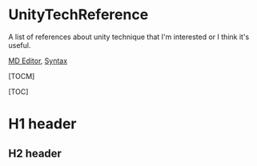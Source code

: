 # UnityTechReference
A list of references about unity technique that I'm interested or I think it's useful.

[MD Editor](https://dillinger.io/), [Syntax](https://www.markdownguide.org/basic-syntax/)


[TOCM]

[TOC]
# H1 header
## H2 header
